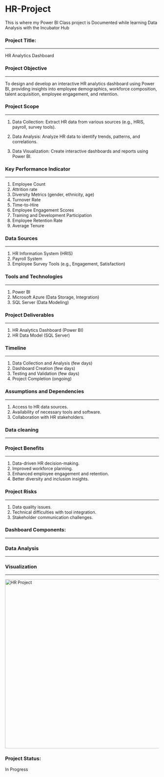 # HR-Project
This is where my Power BI Class project is Documented while learning Data Analysis with the Incubator Hub

### Project Title:
---
HR Analytics Dashboard

### Project Objective
---
To design and develop an interactive HR analytics dashboard using Power BI, providing insights into employee demographics, workforce composition, talent acquisition, employee engagement, and retention.

### Project Scope
---
1. Data Collection: Extract HR data from various sources (e.g., HRIS, payroll, survey tools).

2. Data Analysis: Analyze HR data to identify trends, patterns, and correlations.

3. Data Visualization: Create interactive dashboards and reports using Power BI.

### Key Performance Indicator
---
1. Employee Count
2. Attrition rate
3. Diversity Metrics (gender, ethnicity, age)
4. Turnover Rate
5. Time-to-Hire
6. Employee Engagement Scores
7. Training and Development Participation
8. Employee Retention Rate
9. Average Tenure

### Data Sources
---
1. HR Information System (HRIS)
2. Payroll System
3. Employee Survey Tools (e.g., Engagement, Satisfaction)

### Tools and Technologies
---
1. Power BI
2. Microsoft Azure (Data Storage, Integration)
3. SQL Server (Data Modeling)

### Project Deliverables
---
1. HR Analytics Dashboard (Power BI)
2. HR Data Model (SQL Server)

### Timeline
---
1. Data Collection and Analysis (few days)
2. Dashboard Creation (few days)
3. Testing and Validation (few days)
4. Project Completion (ongoing)

### Assumptions and Dependencies
---
1. Access to HR data sources.
2. Availability of necessary tools and software.
3. Collaboration with HR stakeholders.

### Data cleaning 
---

### Project Benefits
---
1. Data-driven HR decision-making.
2. Improved workforce planning.
3. Enhanced employee engagement and retention.
4. Better diversity and inclusion insights.

### Project Risks
---
1. Data quality issues.
2. Technical difficulties with tool integration.
3. Stakeholder communication challenges.

### Dashboard Components:
---

### Data Analysis 
---

### Visualization 
---
<img width="554" alt="HR  Project" src="https://github.com/user-attachments/assets/746f5714-757d-4851-b050-8dfcb103dcd2">

### Project Status:

In Progress


